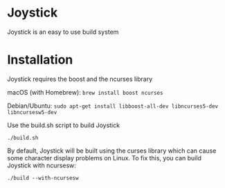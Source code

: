 # Joystick #

Joystick is an easy to use build system

# Installation #

Joystick requires the boost and the ncurses library

macOS (with Homebrew): `brew install boost ncurses`

Debian/Ubuntu: `sudo apt-get install libboost-all-dev libncurses5-dev libncursesw5-dev`

Use the build.sh script to build Joystick

`./build.sh`

By default, Joystick will be built using the curses library which can cause some character display problems on Linux. To fix this, you can build Joystick with ncursesw:

`./build --with-ncursesw`
